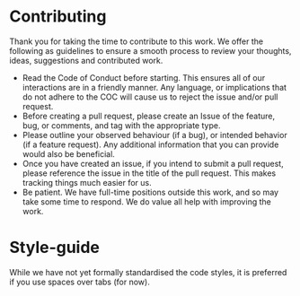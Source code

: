 # Contributing

Thank you for taking the time to contribute to this work. We offer the following as guidelines to ensure a smooth process to review your thoughts, ideas, suggestions and contributed work.

- Read the Code of Conduct before starting. This ensures all of our interactions are in a friendly manner. Any language, or implications that do not adhere to the COC will cause us to reject the issue and/or pull request.
- Before creating a pull request, please create an Issue of the feature, bug, or comments, and tag with the appropriate type.
- Please outline your observed behaviour (if a bug), or intended behavior (if a feature request). Any additional information that you can provide would also be beneficial.
- Once you have created an issue, if you intend to submit a pull request, please reference the issue in the title of the pull request. This makes tracking things much easier for us.
- Be patient. We have full-time positions outside this work, and so may take some time to respond. We do value all help with improving the work.

# Style-guide

While we have not yet formally standardised the code styles, it is preferred if you use spaces over tabs (for now).

